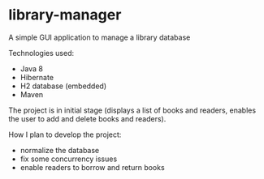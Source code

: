 # library-manager
A simple GUI application to manage a library database

Technologies used:
* Java 8
* Hibernate
* H2 database (embedded)
* Maven

The project is in initial stage (displays a list of books and readers, enables the user to add and delete books and readers).

How I plan to develop the project:
* normalize the database
* fix some concurrency issues
* enable readers to borrow and return books
